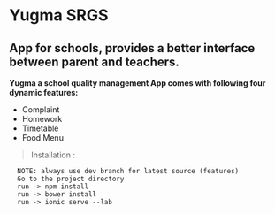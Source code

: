 # Yugma SRGS

## App for schools, provides a better interface between parent and teachers.

**Yugma a school quality management App comes with following four dynamic features:**

* Complaint
* Homework
* Timetable
* Food Menu

> Installation :

```
  NOTE: always use dev branch for latest source (features)
  Go to the project directory
  run -> npm install
  run -> bower install
  run -> ionic serve --lab
```
